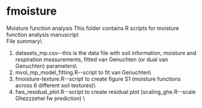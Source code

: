# fmoisture
Moisture function analysis
This folder contains R scripts for moisture function analysis manuscript\
File summary\
1. datasets_mp.csv--this is the data file with soil information, moisture and respiration measurements, fitted van Genuchten (or dual van Genuchten) parameters\
2. mvol_mp_model_fitting.R--script to fit van Genuchten\
3. fmoisture-texture.R--script to create figure S1 (moisture functions across 6 different soil textures)\
4. fws_residual_plot.R--script to create residual plot (scaling_ghe.R--scale Ghezzzehei fw prediction) \
